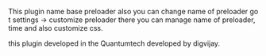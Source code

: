 This plugin name base preloader also you can change name of preloader go t settings -> customize preloader there you can manage name of preloader, time  and also customize css.

this plugin developed in the Quantumtech developed by digvijay.